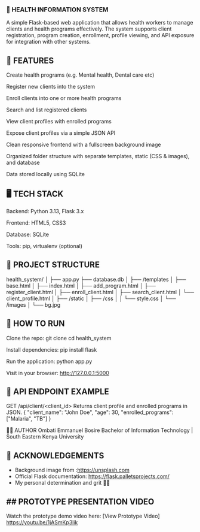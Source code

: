 ### 🏥 HEALTH INFORMATION SYSTEM
A simple Flask-based web application that allows health workers to manage clients and health programs effectively. The system supports client registration, program creation, enrollment, profile viewing, and API exposure for integration with other systems.



## 📌 FEATURES
Create health programs (e.g. Mental health, Dental care etc)

Register new clients into the system

Enroll clients into one or more health programs

Search and list registered clients

View client profiles with enrolled programs

Expose client profiles via a simple JSON API

Clean responsive frontend with a fullscreen background image


Organized folder structure with separate templates, static (CSS & images), and database

Data stored locally using SQLite



## 🖥️ TECH STACK
Backend: Python 3.13, Flask 3.x

Frontend: HTML5, CSS3

Database: SQLite

Tools: pip, virtualenv (optional)


## 📂 PROJECT STRUCTURE
health_system/
│
├── app.py
├── database.db
│
├── /templates
│   ├── base.html
│   ├── index.html
│   ├── add_program.html
│   ├── register_client.html
│   ├── enroll_client.html
│   ├── search_client.html
│   └── client_profile.html
│
├── /static
│   ├── /css
│   │   └── style.css
│   └── /images
│      └── bg.jpg



## 🚀 HOW TO RUN
Clone the repo:
git clone <your-repo-link>
cd health_system

Install dependencies:
pip install flask

Run the application:
python app.py

Visit in your browser: http://127.0.0.1:5000



## 📖 API ENDPOINT EXAMPLE
GET /api/client/<client_id>
Returns client profile and enrolled programs in JSON.
{
  "client_name": "John Doe",
  "age": 30,
  "enrolled_programs": ["Malaria", "TB"]
}


👨‍💻 AUTHOR
Ombati Emmanuel Bosire
Bachelor of Information Technology | South Eastern Kenya University


## 🌟 ACKNOWLEDGEMENTS

- Background image from :https://unsplash.com
- Official Flask documentation: https://flask.palletsprojects.com/
- My personal determination and grit 💪🔥

## ## PROTOTYPE PRESENTATION VIDEO

Watch the prototype demo video here:
[View Prototype Video]
https://youtu.be/1jASmKp3lik